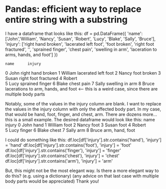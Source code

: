 
# Pandas: efficient way to replace entire string with a substring

I have a dataframe that looks like this:
df = pd.DataFrame({
    'name': ['John','William', 'Nancy', 'Susan', 'Robert', 'Lucy', 'Blake', 'Sally', 'Bruce'],
    'injury': ['right hand broken', 'lacerated left foot', 'foot broken', 'right foot fractured', '', 'sprained finger', 'chest pain', 'swelling in arm', 'laceration to arms, hands, and foot']
    })


    name      injury
0   John      right hand broken
1   William   lacerated left foot
2   Nancy     foot broken
3   Susan     right foot fractured
4   Robert  
5   Lucy      sprained finger
6   Blake     chest pain
7   Sally     swelling in arm
8   Bruce     lacerations to arm, hands, and foot      <-- this is a weird case, since there are multiple body parts

Notably, some of the values in the injury column are blank.
I want to replace the values in the injury column with only the affected body part.  In my case, that would be hand, foot, finger, and chest, arm.  There are dozens more... this is a small example.
The desired dataframe would look like this:
    name      injury
0   John      hand
1   William   foot
2   Nancy     foot
3   Susan     foot
4   Robert  
5   Lucy      finger
6   Blake     chest
7   Sally     arm
8   Bruce     arm, hand, foot

I could do something like this:
df.loc[df['injury'].str.contains('hand'), 'injury'] = 'hand'
df.loc[df['injury'].str.contains('foot'), 'injury'] = 'foot'
df.loc[df['injury'].str.contains('finger'), 'injury'] = 'finger'
df.loc[df['injury'].str.contains('chest'), 'injury'] = 'chest'
df.loc[df['injury'].str.contains('arm'), 'injury'] = 'arm'

But, this might not be the most elegant way.
Is there a more elegant way to do this?  (e.g. using a dictionary)
(any advice on that last case with multiple body parts would be appreciated)
Thank you!

        